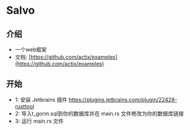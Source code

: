 # Salvo

## 介绍

- 一个web框架
- 文档: [https://github.com/actix/examples](https://github.com/actix/examples)


## 开始

- 1: 安装 Jetbrains 插件 https://plugins.jetbrains.com/plugin/22428-rusttool
- 2: 导入t_gorm.sql到你的数据库并在 main.rs 文件修改为你的数据库链接
- 3: 运行 main.rs 文件

